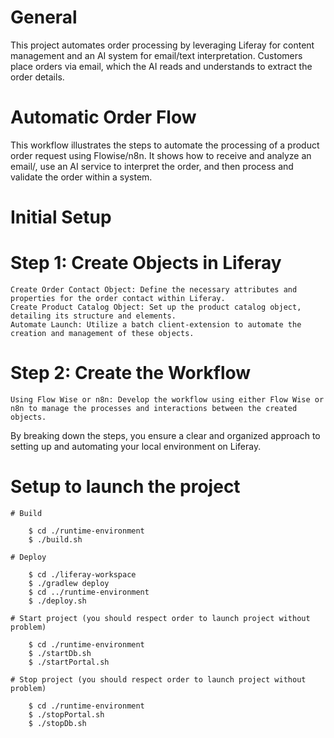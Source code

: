 # General
This project automates order processing by leveraging Liferay for content management and an AI system for email/text interpretation.
Customers place orders via email, which the AI reads and understands to extract the order details.

# Automatic Order Flow
This workflow illustrates the steps to automate the processing of a product order request using Flowise/n8n. It shows how to receive and analyze an email/, use an AI service to interpret the order, and then process and validate the order within a system.

# Initial Setup

# Step 1: Create Objects in Liferay

    Create Order Contact Object: Define the necessary attributes and properties for the order contact within Liferay.
    Create Product Catalog Object: Set up the product catalog object, detailing its structure and elements.
    Automate Launch: Utilize a batch client-extension to automate the creation and management of these objects.

# Step 2: Create the Workflow

    Using Flow Wise or n8n: Develop the workflow using either Flow Wise or n8n to manage the processes and interactions between the created objects.

By breaking down the steps, you ensure a clear and organized approach to setting up and automating your local environment on Liferay.

# Setup to launch the project

    # Build
    
        $ cd ./runtime-environment
        $ ./build.sh
        
    # Deploy
    
        $ cd ./liferay-workspace
        $ ./gradlew deploy
        $ cd ../runtime-environment
        $ ./deploy.sh
        
    # Start project (you should respect order to launch project without problem)
    
        $ cd ./runtime-environment
        $ ./startDb.sh
        $ ./startPortal.sh
        
    # Stop project (you should respect order to launch project without problem)
    
        $ cd ./runtime-environment
        $ ./stopPortal.sh
        $ ./stopDb.sh




























        
